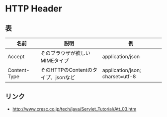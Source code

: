 # HTTP Header

## 表

|名前|説明|例|
|---|---|---|
|Accept|そのブラウザが欲しいMIMEタイプ|application/json|
|Content-Type|そのHTTPのContentのタイプ、jsonなど|application/json; charset=utf-8|

## リンク
- http://www.cresc.co.jp/tech/java/Servlet_Tutorial/Att_03.htm